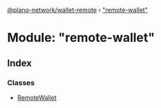 [@planq-network/wallet-remote](../README.md) › ["remote-wallet"](_remote_wallet_.md)

# Module: "remote-wallet"

## Index

### Classes

* [RemoteWallet](../classes/_remote_wallet_.remotewallet.md)
